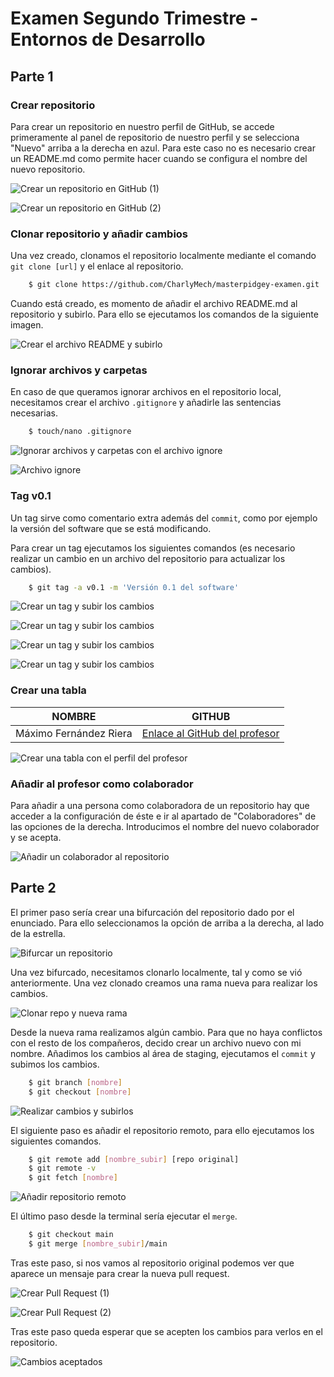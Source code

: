 # Examen Segundo Trimestre - Entornos de Desarrollo

## Parte 1

### Crear repositorio

Para crear un repositorio en nuestro perfil de GitHub, se accede primeramente al panel de repositorio de nuestro perfil y se selecciona "Nuevo" arriba a la derecha en azul. Para este caso no es necesario crear un README.md como permite hacer cuando se configura el nombre del nuevo repositorio.

![Crear un repositorio en GitHub (1)](./Fotos/Parte1/00.png)

![Crear un repositorio en GitHub (2)](./Fotos/Parte1/01.png)

### Clonar repositorio y añadir cambios

Una vez creado, clonamos el repositorio localmente mediante el comando `git clone [url]` y el enlace al repositorio.

```bash
	$ git clone https://github.com/CharlyMech/masterpidgey-examen.git
```

Cuando está creado, es momento de añadir el archivo README.md al repositorio y subirlo. Para ello se ejecutamos los comandos de la siguiente imagen.

![Crear el archivo README y subirlo](./Fotos/Parte1/03.png)

### Ignorar archivos y carpetas

En caso de que queramos ignorar archivos en el repositorio local, necesitamos crear el archivo `.gitignore` y añadirle las sentencias necesarias.

```bash
	$ touch/nano .gitignore
```

![Ignorar archivos y carpetas con el archivo ignore](./Fotos/Parte1/04.png)

![Archivo ignore](./Fotos/Parte1/ignore_file.png)

### Tag v0.1

Un tag sirve como comentario extra además del `commit`, como por ejemplo la versión del software que se está modificando.

Para crear un tag ejecutamos los siguientes comandos (es necesario realizar un cambio en un archivo del repositorio para actualizar los cambios).

```bash
	$ git tag -a v0.1 -m 'Versión 0.1 del software'
```

![Crear un tag y subir los cambios](./Fotos/Parte1/05.png)

![Crear un tag y subir los cambios](./Fotos/Parte1/06.png)

![Crear un tag y subir los cambios](./Fotos/Parte1/07.png)

![Crear un tag y subir los cambios](./Fotos/Parte1/08.png)

### Crear una tabla

| NOMBRE | GITHUB |
| --- | --- |
| Máximo Fernández Riera | [Enlace al GitHub del profesor](http://github.com/maximofernandezriera) |

![Crear una tabla con el perfil del profesor](./Fotos/Parte1/09.png)

### Añadir al profesor como colaborador

Para añadir a una persona como colaboradora de un repositorio hay que acceder a la configuración de éste e ir al apartado de "Colaboradores" de las opciones de la derecha. Introducimos el nombre del nuevo colaborador y se acepta.

![Añadir un colaborador al repositorio](./Fotos/Parte1/10.png)

## Parte 2

El primer paso sería crear una bifurcación del repositorio dado por el enunciado. Para ello seleccionamos la opción de arriba a la derecha, al lado de la estrella.

![Bifurcar un repositorio]()

Una vez bifurcado, necesitamos clonarlo localmente, tal y como se vió anteriormente. Una vez clonado creamos una rama nueva para realizar los cambios.

![Clonar repo y nueva rama]()

Desde la nueva rama realizamos algún cambio. Para que no haya conflictos con el resto de los compañeros, decido crear un archivo nuevo con mi nombre. Añadimos los cambios al área de staging, ejecutamos el `commit` y subimos los cambios.

```bash
	$ git branch [nombre]
	$ git checkout [nombre]
```

![Realizar cambios y subirlos]()

El siguiente paso es añadir el repositorio remoto, para ello ejecutamos los siguientes comandos.

```bash
	$ git remote add [nombre_subir] [repo original]
	$ git remote -v
	$ git fetch [nombre]
```

![Añadir repositorio remoto]()

El último paso desde la terminal sería ejecutar el `merge`.

```bash
	$ git checkout main
	$ git merge [nombre_subir]/main
```

Tras este paso, si nos vamos al repositorio original podemos ver que aparece un mensaje para crear la nueva pull request.

![Crear Pull Request (1)]()

![Crear Pull Request (2)]()

Tras este paso queda esperar que se acepten los cambios para verlos en el repositorio.

![Cambios aceptados]()
